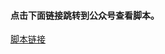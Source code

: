 #### 点击下面链接跳转到公众号查看脚本。
[脚本链接](http://mp.weixin.qq.com/s?__biz=MzI2NDYyMDgwOA==&mid=100000187&idx=8&sn=04ad3bc79e06911703bf40cf67bebb6c&chksm=6aa89fdc5ddf16cae73b278df5edef2b8a2a2542ca85c56480dfd06373648c3014b3e9b2b0e2#rd)